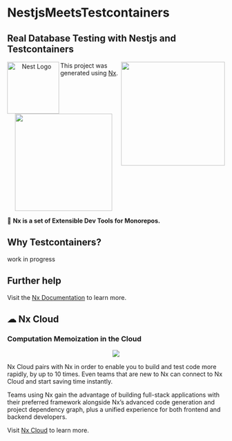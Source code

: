 # NestjsMeetsTestcontainers

## Real Database Testing with Nestjs and Testcontainers

<p align="center">
    <img align="left" src="https://nestjs.com/img/logo-small.svg" width="120" alt="Nest Logo">
    <img align="right" src="https://d33wubrfki0l68.cloudfront.net/a661dbbe55be3e9cb77889f24835a44c6daf53c2/ce0aa/logo.png" width="240">
</p>

This project was generated using [Nx](https://nx.dev).

<p align="center"><img src="https://raw.githubusercontent.com/nrwl/nx/master/images/nx-logo.png" width="225"></p>

🔎 **Nx is a set of Extensible Dev Tools for Monorepos.**

## Why Testcontainers?
work in progress



## Further help

Visit the [Nx Documentation](https://nx.dev) to learn more.

## ☁ Nx Cloud

### Computation Memoization in the Cloud

<p align="center"><img src="https://raw.githubusercontent.com/nrwl/nx/master/images/nx-cloud-card.png"></p>

Nx Cloud pairs with Nx in order to enable you to build and test code more rapidly, by up to 10 times. Even teams that are new to Nx can connect to Nx Cloud and start saving time instantly.

Teams using Nx gain the advantage of building full-stack applications with their preferred framework alongside Nx’s advanced code generation and project dependency graph, plus a unified experience for both frontend and backend developers.

Visit [Nx Cloud](https://nx.app/) to learn more.
